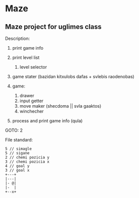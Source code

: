 # Maze

## Maze project for uglimes class

Description:

1. print game info
2. print level list
   1. level selector
3. game stater (bazidan kitxulobs dafas + svlebis raodenobas)
4. game:

   1. drawer
   2. input getter
   3. move maker (shecdoma || svla gaaktos)
   4. winchecher

5. process and print game info (qula)

GOTO: 2



File standard:


```
5 // simagle
5 // sigane
2 // chemi pozicia y
3 // chemi pozicia x
4 // goal y
3 // goal x
+---+
|---|
|- @|
|-  |
+--x+
```